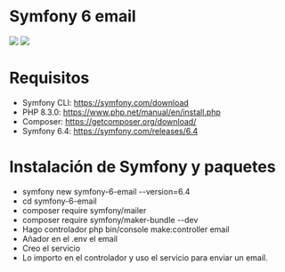 # Symfony 6 email

<img src="https://jorgebenitezlopez.com/github/symfony.jpg">
<img src="https://img.shields.io/static/v1?label=PHP&message=Symfony&color=green">

# Requisitos

- Symfony CLI: https://symfony.com/download
- PHP 8.3.0: https://www.php.net/manual/en/install.php
- Composer: https://getcomposer.org/download/
- Symfony 6.4: https://symfony.com/releases/6.4

# Instalación de Symfony y paquetes

- symfony new symfony-6-email --version=6.4
- cd symfony-6-email
- composer require symfony/mailer
- composer require symfony/maker-bundle --dev
- Hago controlador php bin/console make:controller email
- Añador en el .env el email
- Creo el servicio
- Lo importo en el controlador y uso el servicio para enviar un email.